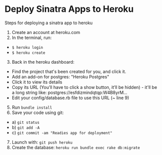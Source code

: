 # Deploy Sinatra Apps to Heroku
Steps for deploying a sinatra app to heroku

1. Create an account at heroku.com
2. In the terminal, run:
 * `$ heroku login`
 * `$ heroku create`

3. Back in the heroku dashboard:
  * Find the project that's been created for you, and click it.
  * Add an add-on for postgres: "Heroku Postgres"
  * Click it to view its details
  * Copy its URL (You’ll have to click a show button, it’ll be hidden) - it'll be a long string like: postgres://esfdizmindqtqp:W4B8yrM...
  * Edit your config/database.rb file to use this URL (~ line 9)

5. Run `bundle install`
6. Save your code using git:
 * a) `git status`
 * b) `git add -A`
 * c) `git commit -am "Readies app for deployment"`
7. Launch with: `git push heroku`
8. Create the database: `heroku run bundle exec rake db:migrate`
